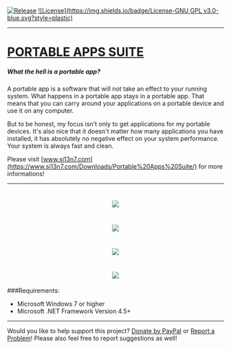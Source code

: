[![Release](https://img.shields.io/badge/Release-Latest-brightgreen.svg?style=plastic)](https://github.com/Si13n7/PortableAppsSuite/releases) [![License](https://img.shields.io/badge/License-GNU GPL v3.0-blue.svg?style=plastic)](https://github.com/Si13n7/PortableAppsSuite/blob/master/LICENSE.txt)

***

# [PORTABLE APPS SUITE](https://www.si13n7.com/Downloads/Portable%20Apps%20Suite/)

##### What the hell is a portable app?

A portable app is a software that will not take an effect to your running system. What happens in a portable app stays in a portable app. That means that you can carry around your applications on a portable device and use it on any computer.

But to be honest, my focus isn't only to get applications for my portable devices. It's also nice that it doesn't matter how many applications you have installed, it has absolutely no negative effect on your system performance. Your system is always fast and clean.

Please visit [www.si13n7.com](https://www.si13n7.com/Downloads/Portable%20Apps%20Suite/) for more informations!
***
<h1 align="center"><sub><img  src="https://raw.githubusercontent.com/Si13n7/PortableAppsSuite/master/PREVIEW00.png"></sub></h1>
<h1 align="center"><sub><img  src="https://raw.githubusercontent.com/Si13n7/PortableAppsSuite/master/PREVIEW01.png"></sub></h1>
<h1 align="center"><sub><img  src="https://raw.githubusercontent.com/Si13n7/PortableAppsSuite/master/PREVIEW02.png"></sub></h1>
<h1 align="center"><sub><img  src="https://raw.githubusercontent.com/Si13n7/PortableAppsSuite/master/PREVIEW03.png"></sub></h1>

###Requirements:
- Microsoft Windows 7 or higher
- Microsoft .NET Framework Version 4.5+

***

Would you like to help support this project? [Donate by PayPal](https://www.paypal.com/cgi-bin/webscr?cmd=_s-xclick&hosted_button_id=GSCTSX46UPCDW) or [Report a Problem](https://support.si13n7.com/)! Please also feel free to report suggestions as well!
